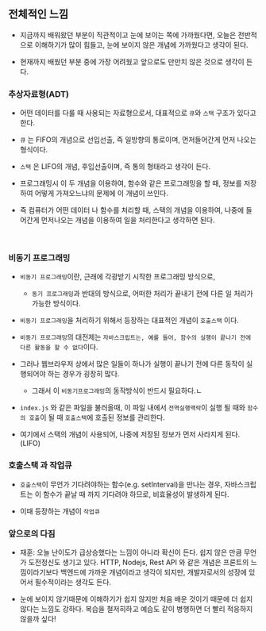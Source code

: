 ## 전체적인 느낌

- 지금까지 배워왔던 부분이 직관적이고 눈에 보이는 쪽에 가까웠다면, 오늘은 전반적으로 이해하기가 많이 힘들고, 눈에 보이지 않은 개념에 가까웠다고 생각이 된다. 

- 현재까지 배웠던 부분 중에 가장 어려웠고 앞으로도 만만치 않은 것으로 생각이 든다.


### 추상자료형(ADT)

- 어떤 데이터를 다룰 때 사용되는 자료형으로서, 대표적으로 `큐`와 `스택` 구조가 있다고 한다.

- `큐` 는 FIFO의 개념으로 선입선출, 즉 일방향의 통로이며, 먼저들어간게 먼저 나오는 형식이다.

- `스택` 은 LIFO의 개념, 후입선출이며, 즉 통의 형태라고 생각이 든다.


* 프로그래밍시 이 두 개념을 이용하여, 함수와 같은 프로그래밍을 할 때, 정보를 저장하여 어떻게 가져오느냐의 문제에 이 개념이 쓰인다.

* 즉 컴퓨터가 어떤 데이터 나 함수를 처리할 때, 스택의 개념을 이용하여, 나중에 들어간게 먼저나오는 개념을 이용하여 일을 처리한다고 생각하면 된다.

<br>

### 비동기 프로그래밍

- `비동기 프로그래밍`이란, 근래에 각광받기 시작한 프로그래밍 방식으로, 
    - `동기 프로그래밍`과 반대의 방식으로, 어떠한 처리가 끝내기 전에 다른 일 처리가 가능한 방식이다.

- `비동기 프로그래밍`을 처리하기 위해서 등장하는 대표적인 개념이 `호출스택` 이다.  

- `비동기 프로그래밍`의 대전제는 `자바스크립트는, 예를 들어, 함수의 실행이 끝나기 전에 다른 활동을 할 수 없다`이다. 

- 그러나 웹브라우저 상에서 많은 일들이 하나가 실행이 끝나기 전에 다른 동작이 실행되어야 하는 경우가 굉장히 많다. 

    - 그래서 이 `비동기프로그래밍`의 동작방식이 반드시 필요하다.ㄴ

- `index.js` 와 같은 파일을 불러올때, 이 파일 내에서 `전역실행맥락`이 실행 될 때와 `함수의 호출`이 될 때 `호출스택`에 호출된 정보를 관리한다.

- 여기에서 스택의 개념이 사용되어, 나중에 저장된 정보가 먼저 사라지게 된다.(LIFO)

### 호출스택 과 작업큐

- `호출스택`이 무언가 기다려야하는 함수(e.g. setInterval)을 만나는 경우, 자바스크립트는 이 함수가 끝날 때 까지 기다려야 하므로, 비효율성이 발생하게 된다.

- 이때 등장하는 개념이 `작업큐` 


### 앞으로의 다짐

- 재훈: 오늘 난이도가 급상승했다는 느낌이 아니라 확신이 든다. 쉽지 않은 만큼 무언가 도전정신도 생기고 있다. HTTP, Nodejs, Rest API 와 같은 개념은 프론트의 느낌이라기보다 백엔드에 가까운 개념이라고 생각이 되지만, 개발자로서의 성장에 있어서 필수적이라는 생각도 든다. 

- 눈에 보이지 않기때문에 이해하기가 쉽지 않지만 처음 배운 것이기 때문에 더 쉽지 않다는 느낌도 강하다. 복습을 철저히하고 예습도 같이 병행하면 더 빨리 적응하지 않을까 싶다!






